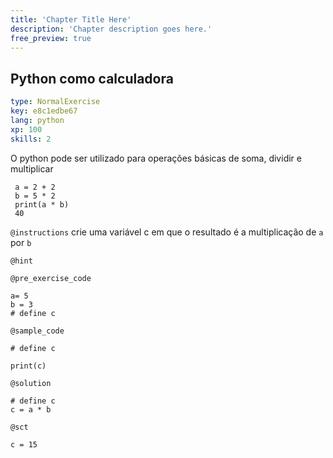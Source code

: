 ```yaml
---
title: 'Chapter Title Here'
description: 'Chapter description goes here.'
free_preview: true
---
```


## Python como calculadora

```yaml
type: NormalExercise
key: e8c1edbe67
lang: python
xp: 100
skills: 2
```

O python pode ser utilizado para operações básicas de soma, dividir e multiplicar

```
 a = 2 + 2 
 b = 5 * 2 
 print(a * b)
 40
```

`@instructions`
crie uma variável c em que o resultado é a multiplicação de ```a ```  por ```b ```

`@hint`


`@pre_exercise_code`
```{python}
a= 5
b = 3
# define c
```

`@sample_code`
```{python}
# define c

print(c)
```

`@solution`
```{python}
# define c
c = a * b
```

`@sct`
```{python}
c = 15
```
